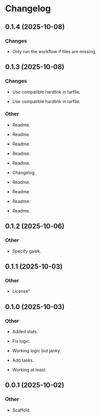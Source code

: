 # Changelog

## 0.1.4 (2025-10-08)

### Changes

* Only run the workflow if files are missing.

## 0.1.3 (2025-10-08)

### Changes

* Use compatible hardlink in tarfile.

* Use compatible hardlink in tarfile.

### Other

* Readme.

* Readme.

* Readme.

* Readme.

* Readme.

* Changelog.

* Readme.

* Readme.

* Readme.

* Readme.

## 0.1.2 (2025-10-06)

### Other

* Specify gawk.

## 0.1.1 (2025-10-03)

### Other

* License"

## 0.1.0 (2025-10-03)

### Other

* Added stats.

* Fix logic.

* Working logic but janky.

* Add tasks.

* Working at least.

## 0.0.1 (2025-10-02)

### Other

* Scaffold.
